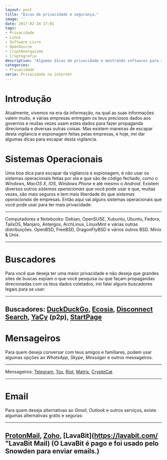 ```yaml
---
layout: post
title: "Dicas de privacidade e segurança."
image: ''
date: 2017-02-24 17:01
tags:
- Privacidade
- Linux
- Software Livre
- OpenSource
- CriptAnarquismo
- Criptografia
description: "Algumas dicas de privacidade e mostrando softwares para se ter uma maior privacidade na internet."
categories:
- Privacidade
serie: Privacidade na internet
---
```


# Introdução

Atualmente, vivemos na era da informação, na qual as suas informações valem muito, e várias empresas entregam os teus preciosos dados aos governos e muitas vezes usam estes dados para fazer propaganda direcionada e diversas outras coisas. Mas existem maneiras de escapar desta vigilancia e espionagem feitas pelas empresas, e hoje, irei dar algumas dicas para escapar desta vigilancia.

# Sistemas Operacionais

Uma boa dica para escapar da vigilancia e espionagem, é não usar os sistemas operacionais feitas por ela e que são de código fechado, como o *Windows*, *MacOS X*, *IOS*, *Windows Phone* e até mesmo o *Android*. Existem diversos outros *sistemas operacionais* que você pode usar e que, muitas vezes, são mais seguros e tem mais liberdade do que *sistemas operacionais* de empresas. Então aqui vai alguns sistemas operacionais que você pode usar para ter mais privacidade:

---
Computadores e Notebooks: Debian, OpenSUSE, Xubuntu, Ubuntu, Fedora, TailsOS, Manjaro, Antergos, ArchLinux, LinuxMint e várias outras distribuições. OpenBSD, FreeBSD, DragonFlyBSD e vários outros BSD. Minix & Unix.

---


# Buscadores

Para você que deseja ter uma maior privacidade e não deseja que grandes sites de buscas espiam o que você pesquisa ou que façam propagandas direcionadas com os teus dados coletados, irei falar alguns buscadores legais para se usar:

---
Buscadores: [DuckDuckGo](https://duckduckgo.com/ "DuckDuckGo"), [Ecosia](https://ecosia.org "Ecosia"), [Disconnect Search](https://disconnect.me/search "Disconnect Search"), [YaCy](http://yacy.de/en/index.html "YaCy") (p2p), [StartPage](https://startpage.com/ "StartPage")
---

# Mensageiros

Para quem deseja conversar com teus amigos e familiares, podem usar algumas opções ao *WhatsApp*, *Skype*, *Messager* e outros messageiros.

---

Mensageiros: [Telegram](https://telegram.org "Telegram"), [Tox](https://tox.chat "Tox"), [Riot](https://riot.im/ "Riot"), [Matrix](http://matrix.org/ "Matrix"), [CryptoCat](https://crypto.cat/ "CryptoCat")

---

# Email

Para quem deseja alternativas ao *Gmail*, *Outlook* e outros serviços, existe algumas alternativas grátis e seguras:

---
[ProtonMail](https://protonmail.com "ProtonMail"), [Zoho](https://www.zoho.com/mail/ "Zoho Mail"), [LavaBit](https://lavabit.com/ "LavaBit Mail) (O LavaBit é pago e foi usado pelo Snowden para enviar emails.)
---


